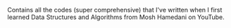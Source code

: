 Contains all the codes (super comprehensive) that I've written when I first learned Data Structures and Algorithms from Mosh Hamedani on YouTube.
